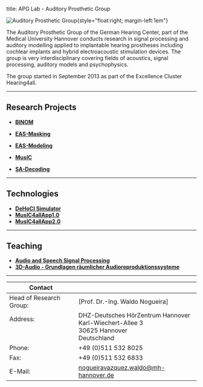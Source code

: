title: APG Lab - Auditory Prosthetic Group


![Auditory Prosthetic Group](nogueira/APG_Group_HNO.png){style="float:right; margin-left:1em"}

The Auditory Prosthetic Group of the German Hearing Center, part of the Medical University Hannover conducts research in signal processing and auditory modelling applied to implantable hearing prostheses including cochlear implants and hybrid electroacoustic stimulation devices. The group is very interdisciplinary covering fields of acoustics, signal processing, auditory models and psychophysics.

The group started in September 2013 as part of the Excellence Cluster Hearing4all.

---

## Research Projects

<!--- [Our reseach projects](nogueira/projects.md) --->
- **[BINOM](https://www.vianna.de/01_workgroups/nogueira/projects/binom.html)**

- **[EAS-Masking](https://www.vianna.de/01_workgroups/nogueira/projects/eas.html)**

- **[EAS-Modeling](https://www.vianna.de/01_workgroups/nogueira/projects/easmodeling.html)**

- **[MusIC](https://vianna.uber.space/01_workgroups/nogueira/projects/music.html)**

- **[SA-Decoding](https://www.vianna.de/01_workgroups/nogueira/projects/dsaci.html)** 

---


## Technologies

- **[DeHoCI Simulator](nogueira/technologies.md)**
- **[MusIC4allApp1.0](nogueira/technologies.md)**
- **[MusIC4allApp2.0](nogueira/technologies.md)**

---

## Teaching

- **[Audio and Speech Signal Processing](nogueira/teaching.md)**
- **[3D-Audio - Grundlagen räumlicher Audioreproduktionssysteme](nogueira/teaching.md)**

---

<!--- [DHZ-Deutsches HörZentrum Hannover](http://www.hoerzentrum-hannover.de/index.php?id=1)

    Prof. Dr.-Ing. Waldo Nogueira
    Karl-Wiechert-Allee 3 
    30625 Hannover --->
    
<!--- nogueiravazquez.waldo(at)mh-hannover.de --->


| Contact                 |                            |
| ------------------------|--------------------------- |
| Head of Research Group:<br>          | [Prof. Dr.-Ing. Waldo Nogueira]|
| Address: <br><br><br>   | DHZ-Deutsches HörZentrum Hannover<br> Karl-Wiechert-Allee 3 <br> 30625 Hannover <br> Deutschland |
| Phone:                  | +49 (0)511 532 8025 |
| Fax:                    | +49 (0)511 532 6833 |
| E-Mail:                 |<nogueiravazquez.waldo@mh-hannover.de>|










